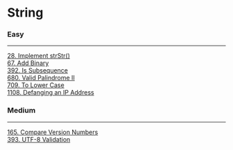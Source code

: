 # String

### Easy
---
[28. Implement strStr()](solutions/0028-Implement%20strStr().md)</br>
[67. Add Binary](solutions/0067-Add%20Binary.md)</br>
[392. Is Subsequence](solutions/0392-Is%20Subsequence.md)</br>
[680. Valid Palindrome II](solutions/0680-Valid%20Palindrome%20II.md)</br>
[709. To Lower Case](solutions/0709-To%20Lower%20Case.md)</br>
[1108. Defanging an IP Address](solutions/1108-Defanging%20an%20IP%20Address.md)</br>

### Medium
---
[165. Compare Version Numbers](solutions/0165-Compare%20Version%20Numbers.md)</br>
[393. UTF-8 Validation](solutions/0393-UTF-8%20Validation.md)</br>